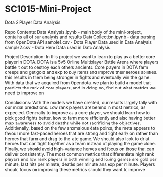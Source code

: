 # SC1015-Mini-Project
Dota 2 Player Data Analysis

Repo Contents:
Data Analysis.ipynb - main body of the mini-project, contains all of our analysis and results
Data Collection.ipynb - data parsing from OpenDota API
sample1.csv - Dota Player Data used in Data Analysis
sample2.csv - Dota Hero Data used in Data Analysis

Project Description:
In this project we want to learn to play as a better core player in DOTA. DOTA is a 5v5 Online Multiplayer Battle Arena where players battle it out to destroy each others ancients. Core players in DOTA farm creeps and get gold and exp to buy items and improve their heroes abilities. this results in them being stronger in fights and eventually win the game. With data that we acquired from Opendota, we plan to build a model that predicts the rank of core players, and in doing so, find out what metrics we need to improve on

Conclusions:
With the models we have created, our results largely tally with our initial predictions. Low rank players are behind in most metrics, as expected. Generally to improve as a core player, we should learn how to pick good fights better, how to farm more efficiently and also having better map awareness to avoid deaths while not sacrificing the objectives. Additionally, based on the few anomalous data points, the meta appears to favour more fast-paced heroes that are strong and fight early on rather than heroes that farm and drag to the late game. We should also look to drfat heroes that can fight together as a team instead of playing the game alone. Finally, we should avoid high-variance heroes and focus on those that can deliver consistently.
The most common metrics that differentiate high rank players and low rank players in both winning and losing games are gold per minute, last hits per minute, deaths per minute ans exp per minute. Players should focus on improving these metrics should they want to improve
